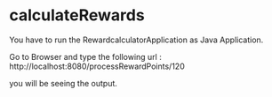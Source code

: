 # calculateRewards

You have to run the RewardcalculatorApplication as Java Application.

Go to Browser and type the following url : http://localhost:8080/processRewardPoints/120

you will be seeing the output.
